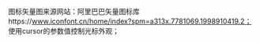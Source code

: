 图标矢量图来源网站：阿里巴巴矢量图标库https://www.iconfont.cn/home/index?spm=a313x.7781069.1998910419.2；
使用cursor的参数值控制光标外观；
